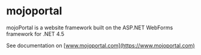 # mojoportal
mojoPortal is a website framework built on the ASP.NET WebForms framework for .NET 4.5

See documentation on [www.mojoportal.com](https://www.mojoportal.com)
